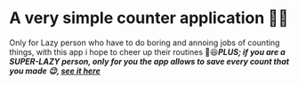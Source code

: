 # A very simple counter application 🧾​🔄​

Only for Lazy person who have to do boring and annoing jobs of counting things, with this app i hope to cheer up their routines 🤗​😆​
***PLUS; if you are a SUPER-LAZY person, only for you the app allows to save every count that you made 😉​, [see it here](https://sparkling-zabaione-4d4afa.netlify.app/)***
